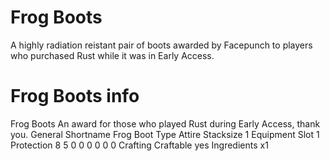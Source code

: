 # Frog Boots

A highly radiation reistant pair of boots awarded by Facepunch to players who purchased Rust while it was in Early Access.
# Frog Boots info

Frog Boots
An award for those who played Rust during Early Access, thank you.
General
Shortname
Frog Boot
Type
Attire
Stacksize
1
Equipment Slot
1
Protection
 8
 5
 0
 0
 0
 0
 0
 0
Crafting
Craftable
yes
Ingredients
x1
